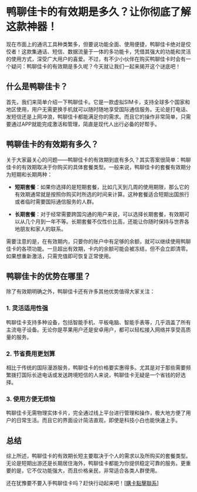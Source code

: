 # 鸭聊佳卡的有效期是多久？让你彻底了解这款神器！

现在市面上的通讯工具种类繁多，但要说功能全面、使用便捷，鸭聊佳卡绝对是佼佼者！这款集通话、短信、数据流量于一体的多功能卡，凭借其强大的功能和灵活的使用方式，深受广大用户的喜爱。不过，有不少小伙伴在购买鸭聊佳卡时会有一个疑问：鸭聊佳卡的有效期是多久呢？今天就让我们一起来揭开这个谜底吧！

## 什么是鸭聊佳卡？

首先，我们来简单介绍一下鸭聊佳卡。它是一款虚拟SIM卡，支持全球多个国家和地区使用，用户无需更换手机就可以随时随地享受国际通信服务。无论是打电话、发短信还是上网冲浪，鸭聊佳卡都能满足你的需求。而且它的操作非常简单，只需要通过APP就能完成激活和管理，简直是现代人出行必备的好帮手。

## 鸭聊佳卡的有效期有多久？

关于大家最关心的问题——鸭聊佳卡的有效期到底有多久？其实答案很简单：鸭聊佳卡的有效期取决于你购买的具体套餐类型。一般来说，鸭聊佳卡的套餐有效期分为短期和长期两种：

- **短期套餐**：如果你选择的是短期套餐，比如几天到几周的使用期限，那么它的有效期通常就是按照你购买时所选的时间来计算。这种套餐适合短期出国旅行或者临时需要国际通信服务的人群。
  
- **长期套餐**：对于经常需要跨国沟通的用户来说，可以选择长期套餐，有效期可以从几个月到一年不等。长期套餐不仅性价比高，还能让你随时保持与世界各地朋友和家人的联系。

需要注意的是，在有效期内，只要你的账户中有足够的余额，就可以继续使用鸭聊佳卡的各项功能。一旦超出有效期，卡内的余额可能会被冻结，但不会立即清零。如果想重新激活，只需充值即可恢复正常使用。

## 鸭聊佳卡的优势在哪里？

除了有效期明确之外，鸭聊佳卡还有许多其他优势值得大家关注：

### 1. 灵活适用性强
鸭聊佳卡支持多种设备，包括智能手机、平板电脑、智能手表等，几乎涵盖了所有主流电子设备。无论你是苹果用户还是安卓用户，都可以轻松接入网络并享受高质量的服务。

### 2. 节省费用更划算
相比于传统的国际漫游服务，鸭聊佳卡的价格要实惠得多。尤其是对于那些需要频繁拨打国际长途电话或发送跨境短信的人来说，鸭聊佳卡无疑是一个省钱的好选择。

### 3. 使用方便无烦恼
鸭聊佳卡无需物理实体卡片，完全通过线上平台进行管理和操作，极大地方便了用户的日常生活。而且它的界面设计简洁直观，即使是科技小白也能快速上手。

## 总结

综上所述，鸭聊佳卡的有效期长短主要取决于个人的需求以及所购买的套餐类型。无论是短期出游还是长期居住海外，鸭聊佳卡都能为你提供稳定可靠的服务。更重要的是，它不仅功能强大，而且价格亲民，非常适合各类人群使用。

还在犹豫要不要入手鸭聊佳卡吗？赶快行动起来吧！[[購卡點擊聯系](https://t.me/s/esim1088)]
